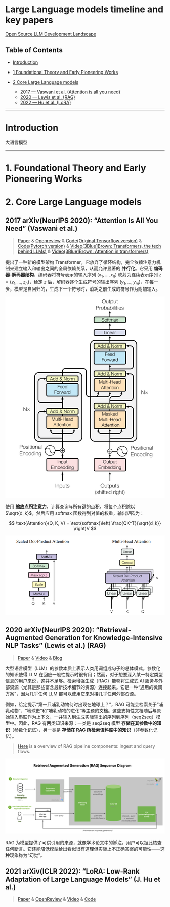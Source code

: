 # Large Language models timeline and key papers
[Open Source LLM Development Landscape](https://antoss-landscape.my.canva.site/)

## Table of Contents
* [Introduction](#introduction)
* [1 Foundational Theory and Early Pioneering Works](#1-foundational-theory-and-early-pioneering-works)
  
* [2 Core Large Language models](#2-core-large-language-models)
  * [2017 — Vaswani et al. (Attention is all you need)](#2017—vaswani-et-al-attention-is-all-you-need)
  * [2020 — Lewis et al. (RAG)](#2020—lewis-et-al-RAG)
  * [2022 — Hu et al. (LoRA)](#2022—Hu-et-al-LoRA)
  
---
  
<a id="introduction"></a>

# Introduction
大语言模型

---

<a id="1-foundational-theory-and-early-pioneering-works"></a>
# 1. Foundational Theory and Early Pioneering Works



<a id="2-core-large-language-models"></a>
# 2. Core Large Language models

<a id="2017—vaswani-et-al-attention-is-all-you-need"></a>
## **2017 arXiv(NeurIPS 2020): “Attention Is All You Need” (Vaswani et al.)**

> [Paper](https://arxiv.org/abs/1706.03762) & [Openreview](https://proceedings.neurips.cc/paper_files/paper/2017/file/3f5ee243547dee91fbd053c1c4a845aa-Reviews.html) & [Code(Original Tensorflow version)](https://github.com/tensorflow/tensor2tensor/blob/master/tensor2tensor/models/transformer.py) & [Code(Pytorch version)](https://github.com/jadore801120/attention-is-all-you-need-pytorch) & [Video(3Blue1Brown: Transformers, the tech behind LLMs)](https://www.youtube.com/watch?v=wjZofJX0v4M) & [Video(3Blue1Brown: Attention in transformers)](https://www.youtube.com/watch?v=eMlx5fFNoYc)

提出了一种新的模型架构 Transformer，它放弃了循环结构，完全依赖注意力机制来建立输入和输出之间的全局依赖关系，从而允许显著的 **并行化**。它采用 **编码器-解码器结构**，编码器将符号表示的输入序列 $(x_1, ..., x_n)$ 映射为连续表示序列 $z = (z_1, ..., z_n)$，给定 $z$ 后，解码器逐个生成符号的输出序列 $(y_1, ..., y_m)$，在每一步，模型是自回归的，生成下一个符号时，消耗之前生成的符号作为附加输入。

![Figure 1. Transformer architecture.](./assets/Transformer_architecture.png)

使用 **缩放点积注意力**，计算查询与所有键的点积，将每个点积除以 $\sqrt{d_k}$，然后应用 softmax 函数得到对值的权重，输出矩阵为：

$$
\text{Attention}(Q, K, V) = \text{softmax}\left( \frac{QK^T}{\sqrt{d_k}} \right)V
$$

![Figure 2. Scaled Dot-Product Attention and Multi-Head Attention running in parallel.](./assets/Scaled_Dot-Product_Attention_and_Multi-Head_Attention_running_in_parallel.png)


<a id="2020—lewis-et-al-RAG"></a>
## **2020 arXiv(NeurIPS 2020): “Retrieval-Augmented Generation for Knowledge-Intensive NLP Tasks” (Lewis et al.)** (RAG)

> [Paper](https://arxiv.org/abs/2005.11401) & [Video](https://www.youtube.com/watch?v=JGpmQvlYRdU) & [Blog](https://ai.meta.com/blog/retrieval-augmented-generation-streamlining-the-creation-of-intelligent-natural-language-processing-models/)
  
大型语言模型（LLM）的参数本质上表示人类用词组成句子的总体模式。参数化的知识使得 LLM 在回应一般性提示时很有用；然而，对于想要深入某一特定类型信息的用户来说，这并不足够。检索增强生成（RAG）能够将生成式 AI 服务与外部资源（尤其是那些富含最新技术细节的资源）连接起来。它是一种“通用的微调方案”，因为几乎任何 LLM 都可以使用它来对接几乎任何外部资源。

例如，给定提示“第一只哺乳动物何时出现在地球上？”，RAG 可能会检索关于“哺乳动物”、“地球史”和“哺乳动物的进化”等主题的文档。这些支持性文档随后与原始输入串联作为上下文，一并输入到生成实际输出的序列到序列（seq2seq）模型中。因此，RAG 有两类知识来源：一类是 seq2seq 模型 **存储在其参数中的知识**（参数化记忆），另一类是 **存储在 RAG 所检索语料库中的知识**（非参数化记忆）。

> [Here](https://developer.nvidia.com/blog/rag-101-demystifying-retrieval-augmented-generation-pipelines/) is a overview of RAG pipeline components: ingest and query flows.

![Figure 3. RAG pipeline.](./assets/figure18.png)
  
RAG 为模型提供了可供引用的来源，就像学术论文中的脚注，用户可以据此核查任何断言。它还能降低模型给出看似很有道理但实际上不正确答案的可能性——这种现象称为“幻觉”。

<a id="2022—Hu-et-al-LoRA"></a>
## **2021 arXiv(ICLR 2022): “LoRA: Low-Rank Adaptation of Large Language Models” (J. Hu et al.)**

> [Paper](https://arxiv.org/abs/2106.09685) & [OpenReview](https://openreview.net/forum?id=nZeVKeeFYf9) & [Video](https://www.youtube.com/watch?v=DhRoTONcyZE) & [Code](https://github.com/microsoft/LoRA)
